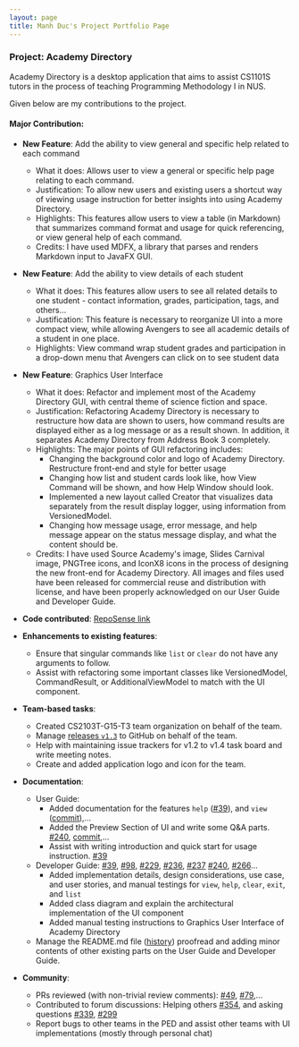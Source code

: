 ```yaml
---
layout: page
title: Manh Duc's Project Portfolio Page
---
```


### Project: Academy Directory

Academy Directory is a desktop application that aims to assist CS1101S tutors in the process of teaching Programming Methodology I in NUS.

Given below are my contributions to the project.

#### Major Contribution:

* **New Feature**: Add the ability to view general and specific help related to each command
  * What it does: Allows user to view a general or specific help page relating to each command.
  * Justification: To allow new users and existing users a shortcut way of viewing usage instruction for better insights into using Academy Directory.
  * Highlights: This features allow users to view a table (in Markdown) that summarizes command format and usage for quick referencing, or view general help of each command.
  * Credits: I have used MDFX, a library that parses and renders Markdown input to JavaFX GUI.

* **New Feature**: Add the ability to view details of each student
  * What it does: This features allow users to see all related details to one student - contact information, grades, participation, tags, and others...
  * Justification: This feature is necessary to reorganize UI into a more compact view, while allowing Avengers to see all academic details of a student in one place.
  * Highlights: View command wrap student grades and participation in a drop-down menu that Avengers can click on to see student data

* **New Feature**: Graphics User Interface
  * What it does: Refactor and implement most of the Academy Directory GUI, with central theme of science fiction and space.
  * Justification: Refactoring Academy Directory is necessary to restructure how data are shown to users, how command results are displayed either as a log message or as a result shown. In addition, it separates Academy Directory from Address Book 3 completely.
  * Highlights: The major points of GUI refactoring includes:
    * Changing the background color and logo of Academy Directory. Restructure front-end and style for better usage
    * Changing how list and student cards look like, how View Command will be shown, and how Help Window should look.
    * Implemented a new layout called Creator that visualizes data separately from the result display logger, using information from VersionedModel.
    * Changing how message usage, error message, and help message appear on the status message display, and what the content should be.
  * Credits: I have used Source Academy's image, Slides Carnival image, PNGTree icons, and IconX8 icons in the process of designing the new front-end for Academy Directory. All images and files used have been released for commercial reuse and distribution with license, and have been properly acknowledged on our User Guide and Developer Guide.

* **Code contributed**: [RepoSense link](https://nus-cs2103-ay2122s1.github.io/tp-dashboard/?search=T15&sort=groupTitle&sortWithin=title&timeframe=commit&mergegroup=&groupSelect=groupByRepos&breakdown=true&checkedFileTypes=docs~functional-code~test-code~other&since=2021-09-17&tabOpen=true&tabType=authorship&zFR=false&tabAuthor=hmanhduc2k&tabRepo=AY2122S1-CS2103T-T15-3%2Ftp%5Bmaster%5D&authorshipIsMergeGroup=false&authorshipFileTypes=docs~functional-code~test-code~other&authorshipIsBinaryFileTypeChecked=false)

* **Enhancements to existing features**:
  * Ensure that singular commands like `list` or `clear` do not have any arguments to follow.
  * Assist with refactoring some important classes like VersionedModel, CommandResult, or AdditionalViewModel to match with the UI component.

* **Team-based tasks**:
  * Created CS2103T-G15-T3 team organization on behalf of the team.
  * Manage [releases `v1.3`](https://github.com/AY2122S1-CS2103T-T15-3/tp/releases/tag/v1.3.complete) to GitHub on behalf of the team.
  * Help with maintaining issue trackers for v1.2 to v1.4 task board and write meeting notes.
  * Create and added application logo and icon for the team.

* **Documentation**:
  * User Guide:
    * Added documentation for the features `help` ([\#39](https://github.com/AY2122S1-CS2103T-T15-3/tp/pull/39/files)), and `view` ([commit](https://github.com/AY2122S1-CS2103T-T15-3/tp/commit/0654cbc9ed719916b3f6c3ee14cd7e1aec5bb177#diff-b50feaf9240709b6b02fb9584696b012c2a69feeba89e409952cc2f401f373fb)),...
    * Added the Preview Section of UI and write some Q&A parts. [\#240](https://github.com/AY2122S1-CS2103T-T15-3/tp/pull/240/files), [commit](https://github.com/AY2122S1-CS2103T-T15-3/tp/commit/6c1685e68788e39d3d28867f6ee44894c13406fd#diff-b50feaf9240709b6b02fb9584696b012c2a69feeba89e409952cc2f401f373fb),...
    * Assist with writing introduction and quick start for usage instruction. [\#39](https://github.com/AY2122S1-CS2103T-T15-3/tp/pull/39/files)
  * Developer Guide: [\#39](https://github.com/AY2122S1-CS2103T-T15-3/tp/pull/39), [#98](https://github.com/AY2122S1-CS2103T-T15-3/tp/pull/98/files), [#229](https://github.com/AY2122S1-CS2103T-T15-3/tp/pull/229), [#236](https://github.com/AY2122S1-CS2103T-T15-3/tp/pull/236/files), [#237](https://github.com/AY2122S1-CS2103T-T15-3/tp/pull/237) [#240](https://github.com/AY2122S1-CS2103T-T15-3/tp/pull/240/files), [#266](https://github.com/AY2122S1-CS2103T-T15-3/tp/pull/266/files)... 
    * Added implementation details, design considerations, use case, and user stories, and manual testings for `view`, `help`, `clear`, `exit`, and `list`
    * Added class diagram and explain the architectural implementation of the UI component
    * Added manual testing instructions to Graphics User Interface of Academy Directory<br>
  * Manage the README.md file ([history](https://github.com/AY2122S1-CS2103T-T15-3/tp/commits/master/README.md)) proofread and adding minor contents of other existing parts on the User Guide and Developer Guide.

* **Community**:
  * PRs reviewed (with non-trivial review comments): [\#49](https://github.com/AY2122S1-CS2103T-T15-3/tp/pull/49), [#79](https://github.com/AY2122S1-CS2103T-T15-3/tp/pull/79),...
  * Contributed to forum discussions: Helping others [\#354](https://github.com/nus-cs2103-AY2122S1/forum/issues/354), and asking questions [\#339](https://github.com/nus-cs2103-AY2122S1/forum/issues/339), [\#299](https://github.com/nus-cs2103-AY2122S1/forum/issues/299)
  * Report bugs to other teams in the PED and assist other teams with UI implementations (mostly through personal chat)
